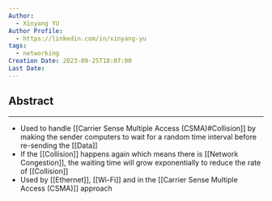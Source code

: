```yaml
---
Author:
  - Xinyang YU
Author Profile:
  - https://linkedin.com/in/xinyang-yu
tags:
  - networking
Creation Date: 2023-09-25T18:07:00
Last Date:
---
```

## Abstract
---
- Used to handle [[Carrier Sense Multiple Access (CSMA)#Collision]] by making the sender computers to wait for a random time interval before re-sending the [[Data]]
- If the [[Collision]] happens again which means there is [[Network Congestion]], the waiting time will grow exponentially to reduce the rate of [[Collision]]
- Used by [[Ethernet]], [[Wi-Fi]] and in the [[Carrier Sense Multiple Access (CSMA)]] approach